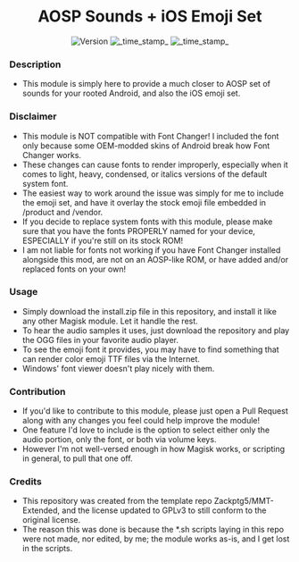 <h1 align="center">AOSP Sounds + iOS Emoji Set</h1>

<div align="center">
  <!-- Version -->
    <img src="https://img.shields.io/badge/Version-v1.0-blue.svg?longCache=true&style=popout-square"
      alt="Version" />
  <!-- Last Updated -->
    <img src="https://img.shields.io/badge/Updated-October 25, 2023-green.svg?longCache=true&style=flat-square"
      alt="_time_stamp_" />
  <!-- Min Magisk -->
    <img src="https://img.shields.io/badge/MinMagisk-20.4-red.svg?longCache=true&style=flat-square"
      alt="_time_stamp_" /></div>

### Description
- This module is simply here to provide a much closer to AOSP set of sounds for your rooted Android, and also the iOS emoji set.

### Disclaimer
- This module is NOT compatible with Font Changer! I included the font only because some OEM-modded skins of Android break how Font Changer works.
- These changes can cause fonts to render improperly, especially when it comes to light, heavy, condensed, or italics versions of the default system font.
- The easiest way to work around the issue was simply for me to include the emoji set, and have it overlay the stock emoji file embedded in /product and /vendor.
- If you decide to replace system fonts with this module, please make sure that you have the fonts PROPERLY named for your device, ESPECIALLY if you're still on its stock ROM!
- I am not liable for fonts not working if you have Font Changer installed alongside this mod, are not on an AOSP-like ROM, or have added and/or replaced fonts on your own!

### Usage
- Simply download the install.zip file in this repository, and install it like any other Magisk module. Let it handle the rest.
- To hear the audio samples it uses, just download the repository and play the OGG files in your favorite audio player.
- To see the emoji font it provides, you may have to find something that can render color emoji TTF files via the Internet.
- Windows' font viewer doesn't play nicely with them.

### Contribution
- If you'd like to contribute to this module, please just open a Pull Request along with any changes you feel could help improve the module!
- One feature I'd love to include is the option to select either only the audio portion, only the font, or both via volume keys.
- However I'm not well-versed enough in how Magisk works, or scripting in general, to pull that one off.

### Credits
- This repository was created from the template repo Zackptg5/MMT-Extended, and the license updated to GPLv3 to still conform to the original license.
- The reason this was done is because the *.sh scripts laying in this repo were not made, nor edited, by me; the module works as-is, and I get lost in the scripts.